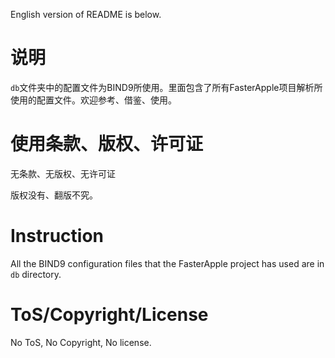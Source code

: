 English version of README is below.

说明
====
```db```文件夹中的配置文件为BIND9所使用。里面包含了所有FasterApple项目解析所使用的配置文件。欢迎参考、借鉴、使用。

使用条款、版权、许可证
===================
无条款、无版权、无许可证

版权没有、翻版不究。


Instruction
===========
All the BIND9 configuration files that the FasterApple project has used are in ```db``` directory.

ToS/Copyright/License
=====================
No ToS, No Copyright, No license.